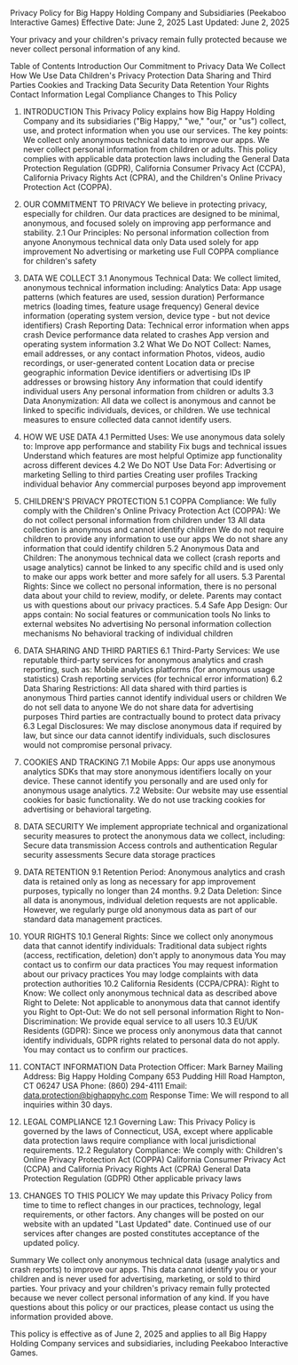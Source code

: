 Privacy Policy for Big Happy Holding Company and Subsidiaries (Peekaboo Interactive Games)
Effective Date: June 2, 2025
 Last Updated: June 2, 2025

Your privacy and your children's privacy remain fully protected because we never collect personal information of any kind.

Table of Contents
Introduction
Our Commitment to Privacy
Data We Collect
How We Use Data
Children's Privacy Protection
Data Sharing and Third Parties
Cookies and Tracking
Data Security
Data Retention
Your Rights
Contact Information
Legal Compliance
Changes to This Policy

1. INTRODUCTION
This Privacy Policy explains how Big Happy Holding Company and its subsidiaries ("Big Happy," "we," "our," or "us") collect, use, and protect information when you use our services.
The key points: We collect only anonymous technical data to improve our apps. We never collect personal information from children or adults.
This policy complies with applicable data protection laws including the General Data Protection Regulation (GDPR), California Consumer Privacy Act (CCPA), California Privacy Rights Act (CPRA), and the Children's Online Privacy Protection Act (COPPA).

2. OUR COMMITMENT TO PRIVACY
We believe in protecting privacy, especially for children. Our data practices are designed to be minimal, anonymous, and focused solely on improving app performance and stability.
2.1 Our Principles:
No personal information collection from anyone
Anonymous technical data only
Data used solely for app improvement
No advertising or marketing use
Full COPPA compliance for children's safety

3. DATA WE COLLECT
3.1 Anonymous Technical Data:
We collect limited, anonymous technical information including:
Analytics Data:
App usage patterns (which features are used, session duration)
Performance metrics (loading times, feature usage frequency)
General device information (operating system version, device type - but not device identifiers)
Crash Reporting Data:
Technical error information when apps crash
Device performance data related to crashes
App version and operating system information
3.2 What We Do NOT Collect:
Names, email addresses, or any contact information
Photos, videos, audio recordings, or user-generated content
Location data or precise geographic information
Device identifiers or advertising IDs
IP addresses or browsing history
Any information that could identify individual users
Any personal information from children or adults
3.3 Data Anonymization:
All data we collect is anonymous and cannot be linked to specific individuals, devices, or children. We use technical measures to ensure collected data cannot identify users.

4. HOW WE USE DATA
4.1 Permitted Uses:
We use anonymous data solely to:
Improve app performance and stability
Fix bugs and technical issues
Understand which features are most helpful
Optimize app functionality across different devices
4.2 We Do NOT Use Data For:
Advertising or marketing
Selling to third parties
Creating user profiles
Tracking individual behavior
Any commercial purposes beyond app improvement

5. CHILDREN'S PRIVACY PROTECTION
5.1 COPPA Compliance:
We fully comply with the Children's Online Privacy Protection Act (COPPA):
We do not collect personal information from children under 13
All data collection is anonymous and cannot identify children
We do not require children to provide any information to use our apps
We do not share any information that could identify children
5.2 Anonymous Data and Children:
The anonymous technical data we collect (crash reports and usage analytics) cannot be linked to any specific child and is used only to make our apps work better and more safely for all users.
5.3 Parental Rights:
Since we collect no personal information, there is no personal data about your child to review, modify, or delete. Parents may contact us with questions about our privacy practices.
5.4 Safe App Design:
Our apps contain:
No social features or communication tools
No links to external websites
No advertising
No personal information collection mechanisms
No behavioral tracking of individual children

6. DATA SHARING AND THIRD PARTIES
6.1 Third-Party Services:
We use reputable third-party services for anonymous analytics and crash reporting, such as:
Mobile analytics platforms (for anonymous usage statistics)
Crash reporting services (for technical error information)
6.2 Data Sharing Restrictions:
All data shared with third parties is anonymous
Third parties cannot identify individual users or children
We do not sell data to anyone
We do not share data for advertising purposes
Third parties are contractually bound to protect data privacy
6.3 Legal Disclosures:
We may disclose anonymous data if required by law, but since our data cannot identify individuals, such disclosures would not compromise personal privacy.

7. COOKIES AND TRACKING
7.1 Mobile Apps:
Our apps use anonymous analytics SDKs that may store anonymous identifiers locally on your device. These cannot identify you personally and are used only for anonymous usage analytics.
7.2 Website:
Our website may use essential cookies for basic functionality. We do not use tracking cookies for advertising or behavioral targeting.

8. DATA SECURITY
We implement appropriate technical and organizational security measures to protect the anonymous data we collect, including:
Secure data transmission
Access controls and authentication
Regular security assessments
Secure data storage practices

9. DATA RETENTION
9.1 Retention Period:
Anonymous analytics and crash data is retained only as long as necessary for app improvement purposes, typically no longer than 24 months.
9.2 Data Deletion:
Since all data is anonymous, individual deletion requests are not applicable. However, we regularly purge old anonymous data as part of our standard data management practices.

10. YOUR RIGHTS
10.1 General Rights:
Since we collect only anonymous data that cannot identify individuals:
Traditional data subject rights (access, rectification, deletion) don't apply to anonymous data
You may contact us to confirm our data practices
You may request information about our privacy practices
You may lodge complaints with data protection authorities
10.2 California Residents (CCPA/CPRA):
Right to Know: We collect only anonymous technical data as described above
Right to Delete: Not applicable to anonymous data that cannot identify you
Right to Opt-Out: We do not sell personal information
Right to Non-Discrimination: We provide equal service to all users
10.3 EU/UK Residents (GDPR):
Since we process only anonymous data that cannot identify individuals, GDPR rights related to personal data do not apply. You may contact us to confirm our practices.

11. CONTACT INFORMATION
Data Protection Officer: Mark Barney
Mailing Address:
 Big Happy Holding Company
 653 Pudding Hill Road
 Hampton, CT 06247
 USA
Phone: (860) 294-4111
 Email: data.protection@bighappyhc.com
Response Time: We will respond to all inquiries within 30 days.

12. LEGAL COMPLIANCE
12.1 Governing Law:
This Privacy Policy is governed by the laws of Connecticut, USA, except where applicable data protection laws require compliance with local jurisdictional requirements.
12.2 Regulatory Compliance:
We comply with:
Children's Online Privacy Protection Act (COPPA)
California Consumer Privacy Act (CCPA) and California Privacy Rights Act (CPRA)
General Data Protection Regulation (GDPR)
Other applicable privacy laws

13. CHANGES TO THIS POLICY
We may update this Privacy Policy from time to time to reflect changes in our practices, technology, legal requirements, or other factors. Any changes will be posted on our website with an updated "Last Updated" date.
Continued use of our services after changes are posted constitutes acceptance of the updated policy.

Summary
We collect only anonymous technical data (usage analytics and crash reports) to improve our apps. This data cannot identify you or your children and is never used for advertising, marketing, or sold to third parties. Your privacy and your children's privacy remain fully protected because we never collect personal information of any kind.
If you have questions about this policy or our practices, please contact us using the information provided above.

This policy is effective as of June 2, 2025 and applies to all Big Happy Holding Company services and subsidiaries, including Peekaboo Interactive Games.

